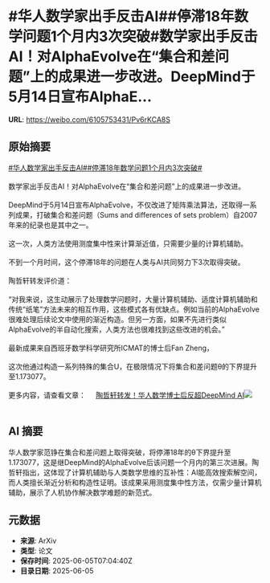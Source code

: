 # #华人数学家出手反击AI##停滞18年数学问题1个月内3次突破#数学家出手反击AI！对AlphaEvolve在“集合和差问题”上的成果进一步改进。DeepMind于5月14日宣布AlphaE...

**URL**: https://weibo.com/6105753431/Pv6rKCA8S

## 原始摘要

<a href="https://m.weibo.cn/search?containerid=231522type%3D1%26t%3D10%26q%3D%23%E5%8D%8E%E4%BA%BA%E6%95%B0%E5%AD%A6%E5%AE%B6%E5%87%BA%E6%89%8B%E5%8F%8D%E5%87%BBAI%23&amp;extparam=%23%E5%8D%8E%E4%BA%BA%E6%95%B0%E5%AD%A6%E5%AE%B6%E5%87%BA%E6%89%8B%E5%8F%8D%E5%87%BBAI%23" data-hide=""><span class="surl-text">#华人数学家出手反击AI#</span></a><a href="https://m.weibo.cn/search?containerid=231522type%3D1%26t%3D10%26q%3D%23%E5%81%9C%E6%BB%9E18%E5%B9%B4%E6%95%B0%E5%AD%A6%E9%97%AE%E9%A2%981%E4%B8%AA%E6%9C%88%E5%86%853%E6%AC%A1%E7%AA%81%E7%A0%B4%23&amp;extparam=%23%E5%81%9C%E6%BB%9E18%E5%B9%B4%E6%95%B0%E5%AD%A6%E9%97%AE%E9%A2%981%E4%B8%AA%E6%9C%88%E5%86%853%E6%AC%A1%E7%AA%81%E7%A0%B4%23" data-hide=""><span class="surl-text">#停滞18年数学问题1个月内3次突破#</span></a><br><br>数学家出手反击AI！对AlphaEvolve在“集合和差问题”上的成果进一步改进。<br><br>DeepMind于5月14日宣布AlphaEvolve，不仅改进了矩阵乘法算法，还取得一系列成果，打破集合和差问题（Sums and differences of sets problem）自2007年来的纪录也是其中之一。<br> <br>这一次，人类方法使用测度集中性来计算渐近值，只需要少量的计算机辅助。<br> <br>不到一个月时间，这个停滞18年的问题在人类与AI共同努力下3次取得突破。<br> <br>陶哲轩转发评价道：<br><br>“对我来说，这生动展示了处理数学问题时，大量计算机辅助、适度计算机辅助和传统“纸笔”方法未来的相互作用，这些模式各有优缺点。例如当前的AlphaEvolve很难处理后续论文中使用的渐近构造。但另一方面，如果不先进行类似AlphaEvolve的半自动化搜索，人类方法也很难找到这些改进的机会。”<br><br>最新成果来自西班牙数学科学研究所ICMAT的博士后Fan Zheng，<br> <br>这次他通过构造一系列特殊的集合U，在极限情况下将集合和差问题θ的下界提升至1.173077。<br><br>更多内容，请查看文章： <a href="https://weibo.com/ttarticle/p/show?id=2309405174129530896397" data-hide=""><span class="url-icon"><img style="width: 1rem;height: 1rem" src="https://h5.sinaimg.cn/upload/2015/09/25/3/timeline_card_small_article_default.png" referrerpolicy="no-referrer"></span><span class="surl-text">陶哲轩转发！华人数学博士后反超DeepMind AI</span></a><img style="" src="https://tvax2.sinaimg.cn/large/006Fd7o3gy1i247rfdl24j30rs0fmwgi.jpg" referrerpolicy="no-referrer"><br><br>

## AI 摘要

华人数学家范铮在集合和差问题上取得突破，将停滞18年的θ下界提升至1.173077，这是继DeepMind的AlphaEvolve后该问题一个月内的第三次进展。陶哲轩指出，这体现了计算机辅助与人类数学思维的互补性：AI能高效搜索解空间，而人类擅长渐近分析和构造性证明。该成果采用测度集中性方法，仅需少量计算机辅助，展示了人机协作解决数学难题的新范式。

## 元数据

- **来源**: ArXiv
- **类型**: 论文
- **保存时间**: 2025-06-05T07:04:40Z
- **目录日期**: 2025-06-05
